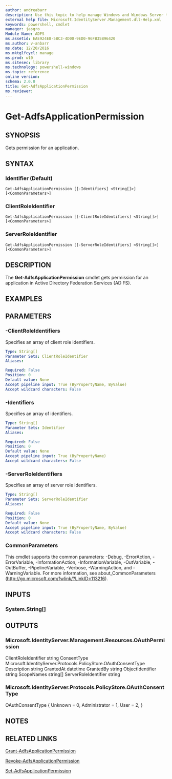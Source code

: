 ```yaml
---
author: andreabarr
description: Use this topic to help manage Windows and Windows Server technologies with Windows PowerShell.
external help file: Microsoft.IdentityServer.Management.dll-Help.xml
keywords: powershell, cmdlet
manager: jasgro
Module Name: ADFS
ms.assetid: EAE924E8-5BC3-4D00-9ED0-96FB35B96420
ms.author: v-anbarr
ms.date: 12/20/2016
ms.mktglfcycl: manage
ms.prod: w10
ms.sitesec: library
ms.technology: powershell-windows
ms.topic: reference
online version:
schema: 2.0.0
title: Get-AdfsApplicationPermission
ms.reviewer:
---
```


# Get-AdfsApplicationPermission

## SYNOPSIS
Gets permission for an application.

## SYNTAX

### Identifier (Default)
```
Get-AdfsApplicationPermission [[-Identifiers] <String[]>] [<CommonParameters>]
```

### ClientRoleIdentifier
```
Get-AdfsApplicationPermission [[-ClientRoleIdentifiers] <String[]>] [<CommonParameters>]
```

### ServerRoleIdentifier
```
Get-AdfsApplicationPermission [[-ServerRoleIdentifiers] <String[]>] [<CommonParameters>]
```

## DESCRIPTION
The **Get-AdfsApplicationPermission** cmdlet gets permission for an application in Active Directory Federation Services (AD FS).

## EXAMPLES

## PARAMETERS

### -ClientRoleIdentifiers
Specifies an array of client role identifiers.

```yaml
Type: String[]
Parameter Sets: ClientRoleIdentifier
Aliases:

Required: False
Position: 0
Default value: None
Accept pipeline input: True (ByPropertyName, ByValue)
Accept wildcard characters: False
```

### -Identifiers
Specifies an array of identifiers.

```yaml
Type: String[]
Parameter Sets: Identifier
Aliases:

Required: False
Position: 0
Default value: None
Accept pipeline input: True (ByPropertyName)
Accept wildcard characters: False
```

### -ServerRoleIdentifiers
Specifies an array of server role identifiers.

```yaml
Type: String[]
Parameter Sets: ServerRoleIdentifier
Aliases:

Required: False
Position: 0
Default value: None
Accept pipeline input: True (ByPropertyName, ByValue)
Accept wildcard characters: False
```

### CommonParameters
This cmdlet supports the common parameters: -Debug, -ErrorAction, -ErrorVariable, -InformationAction, -InformationVariable, -OutVariable, -OutBuffer, -PipelineVariable, -Verbose, -WarningAction, and -WarningVariable. For more information, see about_CommonParameters (http://go.microsoft.com/fwlink/?LinkID=113216).

## INPUTS

### System.String[]

## OUTPUTS

### Microsoft.IdentityServer.Management.Resources.OAuthPermission
ClientRoleIdentifier  string
ConsentType           Microsoft.IdentityServer.Protocols.PolicyStore.OAuthConsentType
Description           string
GrantedAt             datetime
GrantedBy             string
ObjectIdentifier      string
ScopeNames            string[]
ServerRoleIdentifier  string

### Microsoft.IdentityServer.Protocols.PolicyStore.OAuthConsentType

OAuthConsentType
{
  Unknown = 0,
  Administrator = 1,
  User = 2,
}

## NOTES

## RELATED LINKS

[Grant-AdfsApplicationPermission](./Grant-AdfsApplicationPermission.md)

[Revoke-AdfsApplicationPermission](./Revoke-AdfsApplicationPermission.md)

[Set-AdfsApplicationPermission](./Set-AdfsApplicationPermission.md)
